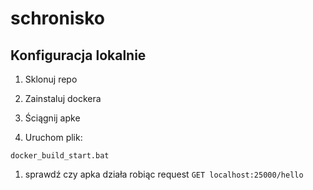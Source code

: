 # schronisko

## Konfiguracja lokalnie

1. Sklonuj repo
2. Zainstaluj dockera
3. Ściągnij apke

1. Uruchom plik:

```
docker_build_start.bat
```

1. sprawdź czy apka działa robiąc request
   ```GET localhost:25000/hello```
